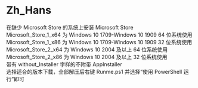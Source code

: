 # Zh_Hans
在缺少 Microsoft Store 的系统上安装 Microsoft Store
<br>Microsoft_Store_1_x64 为 Windows 10 1709-Windows 10 1909 64 位系统使用
<br>Microsoft_Store_1_x86 为 Windows 10 1709-Windows 10 1909 32 位系统使用
<br>Microsoft_Store_2_x64 为 Windows 10 2004 及以上 64 位系统使用
<br>Microsoft_Store_2_x86 为 Windows 10 2004 及以上 32 位系统使用
<br>带有 without_Installer 字样的不附带 AppInstaller
<br>选择适合的版本下载，全部解压后右键 Runme.ps1 并选择“使用 PowerShell 运行”即可</br>
 
